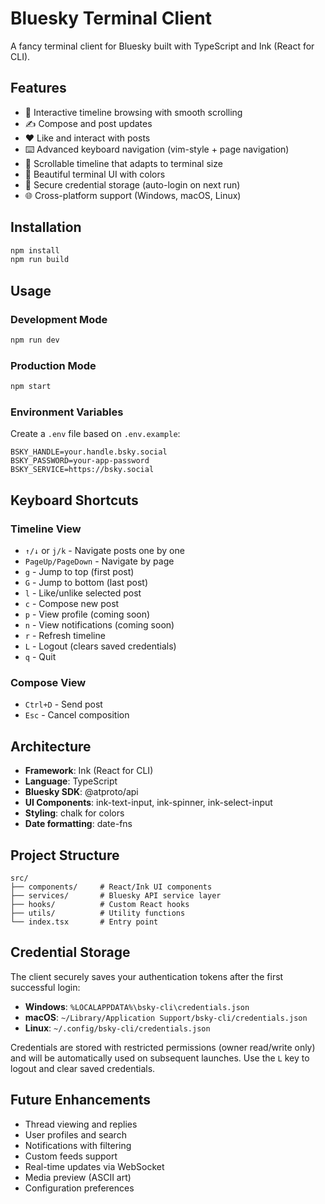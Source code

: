 # Bluesky Terminal Client

A fancy terminal client for Bluesky built with TypeScript and Ink (React for CLI).

## Features

- 🚀 Interactive timeline browsing with smooth scrolling
- ✍️ Compose and post updates
- ❤️ Like and interact with posts  
- ⌨️ Advanced keyboard navigation (vim-style + page navigation)
- 📜 Scrollable timeline that adapts to terminal size
- 🎨 Beautiful terminal UI with colors
- 🔐 Secure credential storage (auto-login on next run)
- 🌐 Cross-platform support (Windows, macOS, Linux)

## Installation

```bash
npm install
npm run build
```

## Usage

### Development Mode
```bash
npm run dev
```

### Production Mode
```bash
npm start
```

### Environment Variables

Create a `.env` file based on `.env.example`:

```env
BSKY_HANDLE=your.handle.bsky.social
BSKY_PASSWORD=your-app-password
BSKY_SERVICE=https://bsky.social
```

## Keyboard Shortcuts

### Timeline View
- `↑/↓` or `j/k` - Navigate posts one by one
- `PageUp/PageDown` - Navigate by page
- `g` - Jump to top (first post)
- `G` - Jump to bottom (last post)
- `l` - Like/unlike selected post
- `c` - Compose new post
- `p` - View profile (coming soon)
- `n` - View notifications (coming soon)
- `r` - Refresh timeline
- `L` - Logout (clears saved credentials)
- `q` - Quit

### Compose View
- `Ctrl+D` - Send post
- `Esc` - Cancel composition

## Architecture

- **Framework**: Ink (React for CLI)
- **Language**: TypeScript  
- **Bluesky SDK**: @atproto/api
- **UI Components**: ink-text-input, ink-spinner, ink-select-input
- **Styling**: chalk for colors
- **Date formatting**: date-fns

## Project Structure

```
src/
├── components/     # React/Ink UI components
├── services/       # Bluesky API service layer
├── hooks/          # Custom React hooks
├── utils/          # Utility functions
└── index.tsx       # Entry point
```

## Credential Storage

The client securely saves your authentication tokens after the first successful login:

- **Windows**: `%LOCALAPPDATA%\bsky-cli\credentials.json`
- **macOS**: `~/Library/Application Support/bsky-cli/credentials.json`
- **Linux**: `~/.config/bsky-cli/credentials.json`

Credentials are stored with restricted permissions (owner read/write only) and will be automatically used on subsequent launches. Use the `L` key to logout and clear saved credentials.

## Future Enhancements

- Thread viewing and replies
- User profiles and search
- Notifications with filtering  
- Custom feeds support
- Real-time updates via WebSocket
- Media preview (ASCII art)
- Configuration preferences